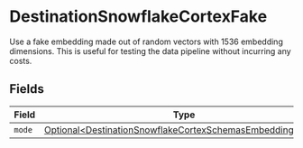 # DestinationSnowflakeCortexFake

Use a fake embedding made out of random vectors with 1536 embedding dimensions. This is useful for testing the data pipeline without incurring any costs.


## Fields

| Field                                                                                                                              | Type                                                                                                                               | Required                                                                                                                           | Description                                                                                                                        |
| ---------------------------------------------------------------------------------------------------------------------------------- | ---------------------------------------------------------------------------------------------------------------------------------- | ---------------------------------------------------------------------------------------------------------------------------------- | ---------------------------------------------------------------------------------------------------------------------------------- |
| `mode`                                                                                                                             | [Optional\<DestinationSnowflakeCortexSchemasEmbeddingMode>](../../models/shared/DestinationSnowflakeCortexSchemasEmbeddingMode.md) | :heavy_minus_sign:                                                                                                                 | N/A                                                                                                                                |
